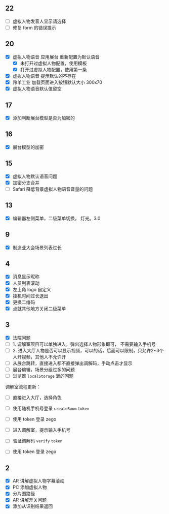 ## 22

- [ ] 虚拟人物发音人显示请选择
- [ ] 修复 form 的错误提示
## 20

- [x] 虚拟人物语音 应用展台 重新配置为默认语音
	- [x] 未打开过虚拟人物配置，使用模板
	- [x] 打开过虚拟人物配置，使用第一条
- [x] 虚拟人物语音 提示默认的不存在
- [x] 羚羊工业 加载页面进入按钮默认大小 300x70
- [x] 虚拟人物语音默认值留空
## 17

- [x] 添加判断展台模型是否为加密的
## 16

- [x] 展台模型的加密
## 15

- [x] 虚拟人物默认语音问题
- [x] 加密分支合并
- [ ] Safari 降低背景虚拟人物语音音量的问题
## 13

- [x] 编辑器左侧菜单，二级菜单切换， 灯光。3.0
## 9

- [x] 制造业大会场景列表过长
## 4

- [x] 消息显示昵称
- [x] 人员列表滚动
- [x] 左上角 logo 自定义
- [x] 挂机时间过长退出
- [x] 更换二维码
- [x] 点就其他地方关闭二级菜单
## 3

- [x] 法院问题
- [ ] 1. 调解室项目可以单独进入，弹出选择人物形象即可， 不需要输入手机号
- [ ] 2. 进入大厅人物是否可以显示视频，可以的话，后面可以限制，只允许2~3个人开视频，其他人不允许开
- [ ] 从展台跳转，直接进入都不直接弹出调解码，手动点击才显示
- [ ] 展台编辑，场景分组过多的问题
- [ ] 浏览器 `localStorage` 满的问题

调解室流程更新：
- [ ] 直接进入大厅，选择角色
- [ ] 使用随机手机号登录 `createRoom` `token`
- [ ] 使用 token 登录 zego

- [ ] 进入调解室，提示输入手机号
- [ ] 验证调解码 `verify` `token`
- [ ] 使用 token 登录 zego
## 2

- [x] AR 讲解虚拟人物字幕滚动
- [x] PC 添加虚拟人物
- [x] 分片图路径
- [x] AR 讲解开关问题
- [x] 添加从识别结果返回